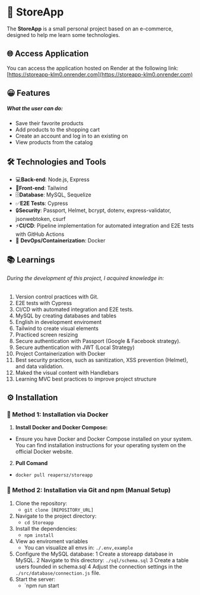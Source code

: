 # 🛒 StoreApp
The **StoreApp** is a small personal project based on an e-commerce, designed to help me learn some technologies.

## 🌐 Access Application
You can access the application hosted on Render at the following link: [https://storeapp-klm0.onrender.com](https://storeapp-klm0.onrender.com)

## 😀 Features
##### What the user can do:

- Save their favorite products
- Add products to the shopping cart
- Create an account and log in to an existing on
- View products from the catalog

## 🛠️ Technologies and Tools
- 💻**Back-end**: Node.js, Express
- 🎨**Front-end**: Tailwind
- 🗄️**Database**: MySQL, Sequelize
- ✅**E2E Tests**: Cypress
- 🔒**Security**: Passport, Helmet, bcrypt, dotenv, express-validator, jsonwebtoken, csurf
- ⚡**CI/CD**: Pipeline implementation for automated integration and E2E tests with GitHub Actions
- 🐳 **DevOps/Containerization**: Docker

## 📚 Learnings
###### During the development of this project, I acquired knowledge in:
1. Version control practices with Git.
2. E2E tests with Cypress
3. CI/CD with automated integration and E2E tests.
4. MySQL by creating databases and tables
5. English in development enviroment
6. Tailwind to create visual elements
7. Practiced screen resizing
8. Secure authentication with Passport (Google & Facebook strategy).
9. Secure authentication with JWT (Local Strategy)
10. Project Containerization with Docker
11. Best security practices, such as sanitization, XSS prevention (Helmet), and data validation.
12. Maked the visual content with Handlebars
13. Learning MVC best practices to improve project structure

## ⚙️ Installation

### 🐳 Method 1: Installation via Docker
1)  **Install Docker and Docker Compose:**
   - Ensure you have Docker and Docker Compose installed on your system. You can find installation instructions for your operating system on the official Docker website.

2)  **Pull Comand**
   - `docker pull reapersz/storeapp`

### 💾 Method 2: Installation via Git and npm (Manual Setup)
1) Clone the repository:
   - `git clone [REPOSITORY_URL]`
2) Navigate to the project directory:
   - `cd Storeapp`
3) Install the dependencies:
   - `npm install`
4) View ao enviroment variables
   - You can visualize all envs in: `./.env,example`
5) Configure the MySQL database:
   1 Create a storeapp database in MySQL.
   2 Navigate to this directory: `./sql/schema.sql`
   3 Create a table users founded in schema.sql
   4 Adjust the connection settings in the `./src/database/connection.js` file.
6) Start the server:
   - `npm run start
